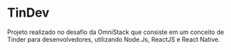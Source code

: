 # TinDev
Projeto realizado no desafio da OmniStack que consiste em um conceito de Tinder para desenvolvedores, utilizando Node.Js, ReactJS e React Native.

